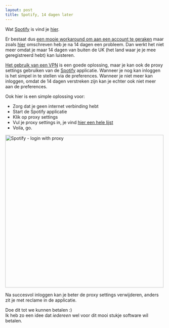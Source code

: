 ```yaml
---
layout: post
title: Spotify, 14 dagen later
---
```

Wat [Spotify](http://www.spotify.com/) is vind je [hier](http://blog.blergh.be/2009/08/03/spotify/).

Er bestaat dus [een mooie workaround om aan een account te geraken](http://www.techcrunch.com/2009/01/03/how-to-try-spotify-immediately-no-matter-where-you-live/) maar zoals [hier](http://www.unexpected.be/?p=2251) omschreven heb je na 14 dagen een probleem. Dan werkt het niet meer omdat je maar 14 dagen van buiten de UK (het land waar je je mee geregistreerd hebt) kan luisteren.

[Het gebruik van een VPN](http://www.unexpected.be/?p=2251) is een goede oplossing, maar je kan ook de proxy settings gebruiken van de [Spotify](http://www.spotify.com/) applicatie. Wanneer je nog kan inloggen is het simpel in te stellen via de preferences. Wanneer je niet meer kan inloggen, omdat de 14 dagen verstreken zijn kan je echter ook niet meer aan de preferences.

Ook hier is een simple oplossing voor:

* Zorg dat je geen internet verbinding hebt
* Start de Spotify applicatie
* Klik op proxy settings
* Vul je proxy settings in, je vind [hier een hele lijst](http://www.xroxy.com/proxy-country-GB.htm)
* Voila, go.

<a href="http://www.flickr.com/photos/atog/3815279229/" title="Spotify - login with proxy by atog, on Flickr"><img src="http://farm3.static.flickr.com/2656/3815279229_a4350d1309.jpg" width="500" height="482" alt="Spotify - login with proxy" /></a>

Na succesvol inloggen kan je beter de proxy settings verwijderen, anders zit je met reclame in de applicatie.

Doe dit tot we kunnen betalen :)  
Ik heb zo een idee dat _iedereen_ wel voor dit mooi stukje software wil betalen.